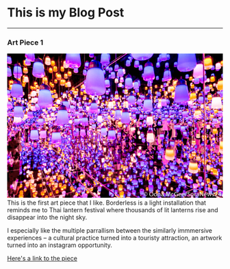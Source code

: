 # This is my Blog Post
------

### Art Piece 1
![Borderless](images/borderless.jpg?raw=true "borderless")
This is the first art piece that I like. Borderless is a light installation that reminds me to Thai lantern festival where thousands of lit lanterns rise and disappear into the night sky. 

I especially like the multiple parrallism between the similarly immmersive experiences – a cultural practice turned into a touristy attraction, an artwork turned into an instagram opportunity.

[Here's a link to the piece](https://borderless.teamlab.art)

